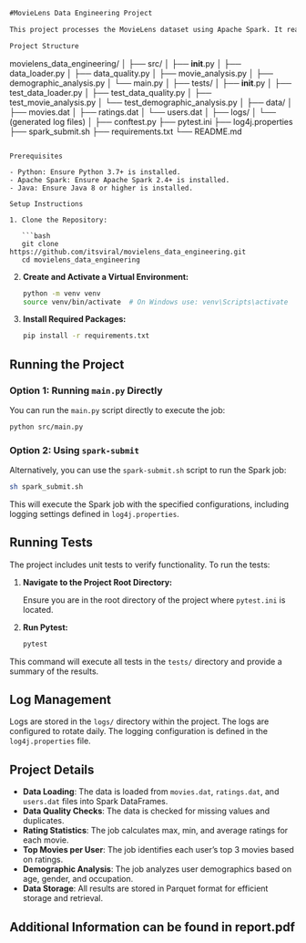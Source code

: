 ```markdown
#MovieLens Data Engineering Project

This project processes the MovieLens dataset using Apache Spark. It reads in movies and ratings data, calculates rating statistics, identifies top movies per user, and performs demographic analysis. The results are stored in Parquet format.

Project Structure

```
movielens_data_engineering/
│
├── src/
│   ├── __init__.py
│   ├── data_loader.py
│   ├── data_quality.py
│   ├── movie_analysis.py
│   ├── demographic_analysis.py
│   └── main.py
│
├── tests/
│   ├── __init__.py
│   ├── test_data_loader.py
│   ├── test_data_quality.py
│   ├── test_movie_analysis.py
│   └── test_demographic_analysis.py
│
├── data/
│   ├── movies.dat
│   ├── ratings.dat
│   └── users.dat
│
├── logs/
│   └── (generated log files)
│
├── conftest.py
├── pytest.ini
├── log4j.properties
├── spark_submit.sh
├── requirements.txt
└── README.md
```

Prerequisites

- Python: Ensure Python 3.7+ is installed.
- Apache Spark: Ensure Apache Spark 2.4+ is installed.
- Java: Ensure Java 8 or higher is installed.

Setup Instructions

1. Clone the Repository:

   ```bash
   git clone https://github.com/itsviral/movielens_data_engineering.git
   cd movielens_data_engineering
   ```

2. **Create and Activate a Virtual Environment:**

   ```bash
   python -m venv venv
   source venv/bin/activate  # On Windows use: venv\Scripts\activate
   ```

3. **Install Required Packages:**

   ```bash
   pip install -r requirements.txt
   ```

## Running the Project

### Option 1: Running `main.py` Directly

You can run the `main.py` script directly to execute the job:

```bash
python src/main.py
```

### Option 2: Using `spark-submit`

Alternatively, you can use the `spark-submit.sh` script to run the Spark job:

```bash
sh spark_submit.sh
```

This will execute the Spark job with the specified configurations, including logging settings defined in `log4j.properties`.

## Running Tests

The project includes unit tests to verify functionality. To run the tests:

1. **Navigate to the Project Root Directory:**

   Ensure you are in the root directory of the project where `pytest.ini` is located.

2. **Run Pytest:**

   ```bash
   pytest
   ```

This command will execute all tests in the `tests/` directory and provide a summary of the results.

## Log Management

Logs are stored in the `logs/` directory within the project. The logs are configured to rotate daily. The logging configuration is defined in the `log4j.properties` file.

## Project Details

- **Data Loading**: The data is loaded from `movies.dat`, `ratings.dat`, and `users.dat` files into Spark DataFrames.
- **Data Quality Checks**: The data is checked for missing values and duplicates.
- **Rating Statistics**: The job calculates max, min, and average ratings for each movie.
- **Top Movies per User**: The job identifies each user’s top 3 movies based on ratings.
- **Demographic Analysis**: The job analyzes user demographics based on age, gender, and occupation.
- **Data Storage**: All results are stored in Parquet format for efficient storage and retrieval.

## Additional Information can be found in report.pdf
